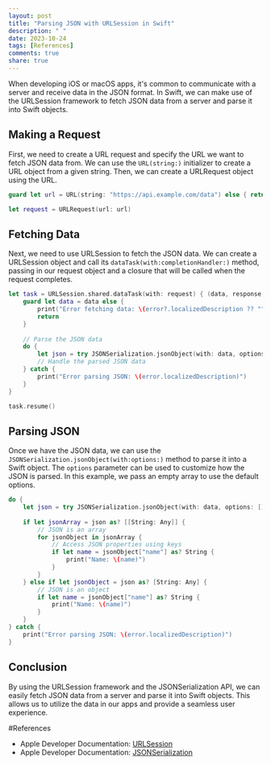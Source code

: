 ```yaml
---
layout: post
title: "Parsing JSON with URLSession in Swift"
description: " "
date: 2023-10-24
tags: [References]
comments: true
share: true
---
```


When developing iOS or macOS apps, it's common to communicate with a server and receive data in the JSON format. In Swift, we can make use of the URLSession framework to fetch JSON data from a server and parse it into Swift objects.

## Making a Request

First, we need to create a URL request and specify the URL we want to fetch JSON data from. We can use the `URL(string:)` initializer to create a URL object from a given string. Then, we can create a URLRequest object using the URL.

```swift
guard let url = URL(string: "https://api.example.com/data") else { return }

let request = URLRequest(url: url)
```

## Fetching Data

Next, we need to use URLSession to fetch the JSON data. We can create a URLSession object and call its `dataTask(with:completionHandler:)` method, passing in our request object and a closure that will be called when the request completes.

```swift
let task = URLSession.shared.dataTask(with: request) { (data, response, error) in
    guard let data = data else {
        print("Error fetching data: \(error?.localizedDescription ?? "")")
        return
    }
    
    // Parse the JSON data
    do {
        let json = try JSONSerialization.jsonObject(with: data, options: [])
        // Handle the parsed JSON data
    } catch {
        print("Error parsing JSON: \(error.localizedDescription)")
    }
}

task.resume()
```

## Parsing JSON

Once we have the JSON data, we can use the `JSONSerialization.jsonObject(with:options:)` method to parse it into a Swift object. The `options` parameter can be used to customize how the JSON is parsed. In this example, we pass an empty array to use the default options.

```swift
do {
    let json = try JSONSerialization.jsonObject(with: data, options: [])
    
    if let jsonArray = json as? [[String: Any]] {
        // JSON is an array
        for jsonObject in jsonArray {
            // Access JSON properties using keys
            if let name = jsonObject["name"] as? String {
                print("Name: \(name)")
            }
        }
    } else if let jsonObject = json as? [String: Any] {
        // JSON is an object
        if let name = jsonObject["name"] as? String {
            print("Name: \(name)")
        }
    }
} catch {
    print("Error parsing JSON: \(error.localizedDescription)")
}
```

## Conclusion

By using the URLSession framework and the JSONSerialization API, we can easily fetch JSON data from a server and parse it into Swift objects. This allows us to utilize the data in our apps and provide a seamless user experience.

#References
- Apple Developer Documentation: [URLSession](https://developer.apple.com/documentation/foundation/urlsession)
- Apple Developer Documentation: [JSONSerialization](https://developer.apple.com/documentation/foundation/jsonserialization)